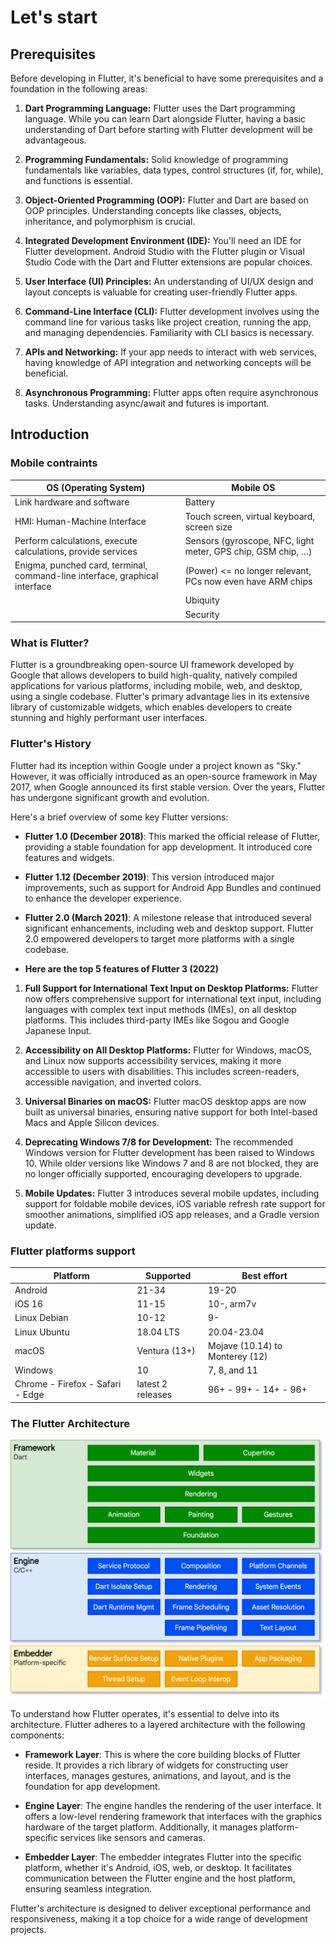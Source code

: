 # Let's start 

## Prerequisites

Before developing in Flutter, it's beneficial to have some prerequisites and a foundation in the following areas:

1. **Dart Programming Language:** Flutter uses the Dart programming language. While you can learn Dart alongside Flutter, having a basic understanding of Dart before starting with Flutter development will be advantageous.

2. **Programming Fundamentals:** Solid knowledge of programming fundamentals like variables, data types, control structures (if, for, while), and functions is essential.

3. **Object-Oriented Programming (OOP):** Flutter and Dart are based on OOP principles. Understanding concepts like classes, objects, inheritance, and polymorphism is crucial.

4. **Integrated Development Environment (IDE):** You'll need an IDE for Flutter development. Android Studio with the Flutter plugin or Visual Studio Code with the Dart and Flutter extensions are popular choices. 

5. **User Interface (UI) Principles:** An understanding of UI/UX design and layout concepts is valuable for creating user-friendly Flutter apps.

6. **Command-Line Interface (CLI):** Flutter development involves using the command line for various tasks like project creation, running the app, and managing dependencies. Familiarity with CLI basics is necessary.

7. **APIs and Networking:** If your app needs to interact with web services, having knowledge of API integration and networking concepts will be beneficial.

8. **Asynchronous Programming:** Flutter apps often require asynchronous tasks. Understanding async/await and futures is important.

## Introduction


### Mobile contraints 

| OS (Operating System)                                    | Mobile OS                                               |
|----------------------------------------------------------|---------------------------------------------------------|
| Link hardware and software                               | Battery                                                 |
| HMI: Human-Machine Interface                             | Touch screen, virtual keyboard, screen size             |
| Perform calculations, execute calculations, provide services | Sensors (gyroscope, NFC, light meter, GPS chip, GSM chip, …) |
| Enigma, punched card, terminal, command-line interface, graphical interface | (Power) <= no longer relevant, PCs now even have ARM chips |
|                                                          | Ubiquity                                                |
|                                                          | Security                                                |

### What is Flutter?

Flutter is a groundbreaking open-source UI framework developed by Google that allows developers to build high-quality, natively compiled applications for various platforms, including mobile, web, and desktop, using a single codebase. Flutter's primary advantage lies in its extensive library of customizable widgets, which enables developers to create stunning and highly performant user interfaces.

### Flutter's History

Flutter had its inception within Google under a project known as "Sky." However, it was officially introduced as an open-source framework in May 2017, when Google announced its first stable version. Over the years, Flutter has undergone significant growth and evolution.

Here's a brief overview of some key Flutter versions:

- **Flutter 1.0 (December 2018)**: This marked the official release of Flutter, providing a stable foundation for app development. It introduced core features and widgets.

- **Flutter 1.12 (December 2019)**: This version introduced major improvements, such as support for Android App Bundles and continued to enhance the developer experience.

- **Flutter 2.0 (March 2021)**: A milestone release that introduced several significant enhancements, including web and desktop support. Flutter 2.0 empowered developers to target more platforms with a single codebase.

- **Here are the top 5 features of Flutter 3 (2022)**

1. **Full Support for International Text Input on Desktop Platforms:** Flutter now offers comprehensive support for international text input, including languages with complex text input methods (IMEs), on all desktop platforms. This includes third-party IMEs like Sogou and Google Japanese Input.

2. **Accessibility on All Desktop Platforms:** Flutter for Windows, macOS, and Linux now supports accessibility services, making it more accessible to users with disabilities. This includes screen-readers, accessible navigation, and inverted colors.

3. **Universal Binaries on macOS:** Flutter macOS desktop apps are now built as universal binaries, ensuring native support for both Intel-based Macs and Apple Silicon devices.

4. **Deprecating Windows 7/8 for Development:** The recommended Windows version for Flutter development has been raised to Windows 10. While older versions like Windows 7 and 8 are not blocked, they are no longer officially supported, encouraging developers to upgrade.

5. **Mobile Updates:** Flutter 3 introduces several mobile updates, including support for foldable mobile devices, iOS variable refresh rate support for smoother animations, simplified iOS app releases, and a Gradle version update.

### Flutter platforms support
             
|Platform   |Supported   |Best effort	   |
|---|---|---|
|Android |21-34   |19-20	   |
|iOS	16	    |11-15	    |10-, arm7v    |
|Linux Debian   |10-12	   |9-   |
|Linux Ubuntu   |18.04 LTS   |20.04-23.04   |
|macOS   |Ventura (13+)   |Mojave (10.14) to Monterey (12)	   |
|Windows	   |10   |7, 8, and 11	   |
|Chrome - Firefox - Safari - Edge	   |latest 2 releases	   |96+ - 99+ - 14+ - 96+   |

### The Flutter Architecture

![flutter architecture](../assets/images/arch.png)

To understand how Flutter operates, it's essential to delve into its architecture. Flutter adheres to a layered architecture with the following components:

- **Framework Layer**: This is where the core building blocks of Flutter reside. It provides a rich library of widgets for constructing user interfaces, manages gestures, animations, and layout, and is the foundation for app development.

- **Engine Layer**: The engine handles the rendering of the user interface. It offers a low-level rendering framework that interfaces with the graphics hardware of the target platform. Additionally, it manages platform-specific services like sensors and cameras.

- **Embedder Layer**: The embedder integrates Flutter into the specific platform, whether it's Android, iOS, web, or desktop. It facilitates communication between the Flutter engine and the host platform, ensuring seamless integration.

Flutter's architecture is designed to deliver exceptional performance and responsiveness, making it a top choice for a wide range of development projects.

